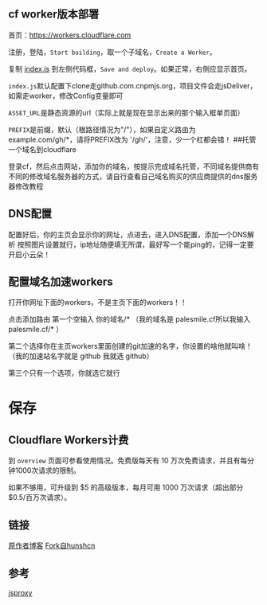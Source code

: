 ## cf worker版本部署

首页：https://workers.cloudflare.com

注册，登陆，`Start building`，取一个子域名，`Create a Worker`。

复制 [index.js](https://cdn.jsdelivr.net/hunshcn/gh-proxy@master/index.js)  到左侧代码框，`Save and deploy`。如果正常，右侧应显示首页。

`index.js`默认配置下clone走github.com.cnpmjs.org，项目文件会走jsDeliver，如需走worker，修改Config变量即可

`ASSET_URL`是静态资源的url（实际上就是现在显示出来的那个输入框单页面）

`PREFIX`是前缀，默认（根路径情况为"/"），如果自定义路由为example.com/gh/*，请将PREFIX改为 '/gh/'，注意，少一个杠都会错！
##托管一个域名到cloudflare

登录cf，然后点击网站，添加你的域名，按提示完成域名托管，不同域名提供商有不同的修改域名服务器的方式，请自行查看自己域名购买的供应商提供的dns服务器修改教程

## DNS配置

配置好后，你的主页会显示你的网址，点进去，进入DNS配置，添加一个DNS解析
按照图片设置就行，ip地址随便填无所谓，最好写一个能ping的，记得一定要开启小云朵！

## 配置域名加速workers

打开你网址下面的workers，不是主页下面的workers！！

点击添加路由
第一个空输入  你的域名/* （我的域名是 palesmile.cf所以我输入 palesmile.cf/* ）

第二个选择你在主页workers里面创建的git加速的名字，你设置的啥他就叫啥！ （我的加速站名字就是 github 我就选 github）

第三个只有一个选项，你就选它就行
# 保存

## Cloudflare Workers计费

到 `overview` 页面可参看使用情况。免费版每天有 10 万次免费请求，并且有每分钟1000次请求的限制。

如果不够用，可升级到 $5 的高级版本，每月可用 1000 万次请求（超出部分 $0.5/百万次请求）。

## 链接

[原作者博客](https://hunsh.net)
[Fork自hunshcn](https://github.com/hunshcn/gh-proxy)

## 参考

[jsproxy](https://github.com/EtherDream/jsproxy/)
